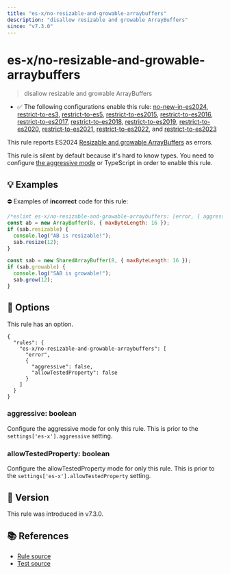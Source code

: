```yaml
---
title: "es-x/no-resizable-and-growable-arraybuffers"
description: "disallow resizable and growable ArrayBuffers"
since: "v7.3.0"
---
```


# es-x/no-resizable-and-growable-arraybuffers
> disallow resizable and growable ArrayBuffers

- ✅ The following configurations enable this rule: [no-new-in-es2024], [restrict-to-es3], [restrict-to-es5], [restrict-to-es2015], [restrict-to-es2016], [restrict-to-es2017], [restrict-to-es2018], [restrict-to-es2019], [restrict-to-es2020], [restrict-to-es2021], [restrict-to-es2022], and [restrict-to-es2023]

This rule reports ES2024 [Resizable and growable ArrayBuffers](https://github.com/tc39/proposal-resizablearraybuffer) as errors.

This rule is silent by default because it's hard to know types. You need to configure [the aggressive mode](../#the-aggressive-mode) or TypeScript in order to enable this rule.

## 💡 Examples

⛔ Examples of **incorrect** code for this rule:

<eslint-playground type="bad">

```js
/*eslint es-x/no-resizable-and-growable-arraybuffers: [error, { aggressive: true }] */
const ab = new ArrayBuffer(8, { maxByteLength: 16 });
if (sab.resizable) {
  console.log("AB is resizable!");
  sab.resize(12);
}

const sab = new SharedArrayBuffer(8, { maxByteLength: 16 });
if (sab.growable) {
  console.log("SAB is growable!");
  sab.grow(12);
}
```

</eslint-playground>

## 🔧 Options

This rule has an option.

```jsonc
{
  "rules": {
    "es-x/no-resizable-and-growable-arraybuffers": [
      "error",
      {
        "aggressive": false,
        "allowTestedProperty": false
      }
    ]
  }
}
```

### aggressive: boolean

Configure the aggressive mode for only this rule.
This is prior to the `settings['es-x'].aggressive` setting.

### allowTestedProperty: boolean

Configure the allowTestedProperty mode for only this rule.
This is prior to the `settings['es-x'].allowTestedProperty` setting.

## 🚀 Version

This rule was introduced in v7.3.0.

## 📚 References

- [Rule source](https://github.com/eslint-community/eslint-plugin-es-x/blob/master/lib/rules/no-resizable-and-growable-arraybuffers.js)
- [Test source](https://github.com/eslint-community/eslint-plugin-es-x/blob/master/tests/lib/rules/no-resizable-and-growable-arraybuffers.js)

[no-new-in-es2024]: ../configs/index.md#no-new-in-es2024
[restrict-to-es3]: ../configs/index.md#restrict-to-es3
[restrict-to-es5]: ../configs/index.md#restrict-to-es5
[restrict-to-es2015]: ../configs/index.md#restrict-to-es2015
[restrict-to-es2016]: ../configs/index.md#restrict-to-es2016
[restrict-to-es2017]: ../configs/index.md#restrict-to-es2017
[restrict-to-es2018]: ../configs/index.md#restrict-to-es2018
[restrict-to-es2019]: ../configs/index.md#restrict-to-es2019
[restrict-to-es2020]: ../configs/index.md#restrict-to-es2020
[restrict-to-es2021]: ../configs/index.md#restrict-to-es2021
[restrict-to-es2022]: ../configs/index.md#restrict-to-es2022
[restrict-to-es2023]: ../configs/index.md#restrict-to-es2023
